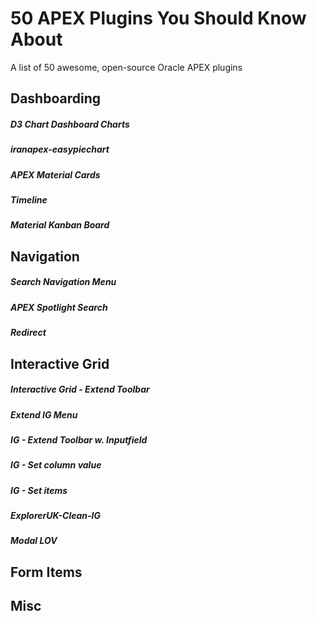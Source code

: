 # 50 APEX Plugins You Should Know About

A list of 50 awesome, open-source Oracle APEX plugins

## Dashboarding
##### D3 Chart Dashboard Charts
##### iranapex-easypiechart
##### APEX Material Cards
##### Timeline
##### Material Kanban Board

## Navigation
##### Search Navigation Menu
##### APEX Spotlight Search
##### Redirect

## Interactive Grid
##### Interactive Grid - Extend Toolbar
##### Extend IG Menu
##### IG - Extend Toolbar w. Inputfield
##### IG - Set column value
##### IG - Set items
##### ExplorerUK-Clean-IG
##### Modal LOV

## Form Items

## Misc
